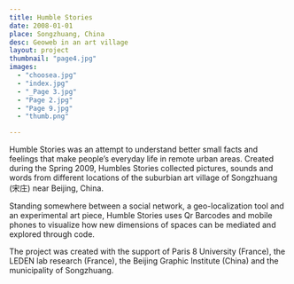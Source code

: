 ```yaml
---
title: Humble Stories
date: 2008-01-01
place: Songzhuang, China
desc: Geoweb in an art village
layout: project
thumbnail: "page4.jpg"
images:
  - "choosea.jpg"
  - "index.jpg"
  - "_Page 3.jpg"
  - "Page 2.jpg"
  - "Page 9.jpg"
  - "thumb.png"

---
```

Humble Stories was an attempt to understand better small facts and feelings that make people’s everyday life in remote urban areas. Created during the Spring 2009, Humbles Stories collected pictures, sounds and words from different locations of the suburbian art village of Songzhuang (宋庄) near Beijing, China.

Standing somewhere between a social network, a geo-localization tool and an experimental art piece, Humble Stories uses Qr Barcodes and mobile phones to visualize how new dimensions of spaces can be mediated and explored through code.

The project was created with the support of Paris 8 University (France), the LEDEN lab research (France), the Beijing Graphic Institute (China) and the municipality of Songzhuang.
